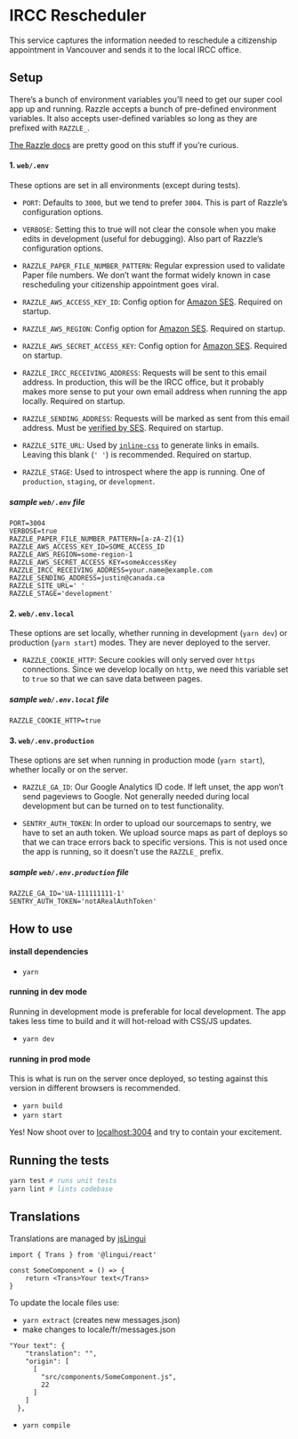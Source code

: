 # IRCC Rescheduler

This service captures the information needed to reschedule a citizenship appointment in Vancouver and sends it to the local IRCC office.

## Setup

There’s a bunch of environment variables you’ll need to get our super cool app up and running. Razzle accepts a bunch of pre-defined environment variables. It also accepts user-defined variables so long as they are prefixed with `RAZZLE_`.

[The Razzle docs](https://github.com/jaredpalmer/razzle#environment-variables) are pretty good on this stuff if you’re curious.

#### 1. `web/.env`

These options are set in all environments (except during tests).

- `PORT`: Defaults to `3000`, but we tend to prefer `3004`. This is part of Razzle’s configuration options.

- `VERBOSE`: Setting this to true will not clear the console when you make edits in development (useful for debugging). Also part of Razzle’s configuration options.

- `RAZZLE_PAPER_FILE_NUMBER_PATTERN`: Regular expression used to validate Paper file numbers. We don’t want the format widely known in case rescheduling your citizenship appointment goes viral.

- `RAZZLE_AWS_ACCESS_KEY_ID`: Config option for [Amazon SES](https://aws.amazon.com/ses/). Required on startup.

- `RAZZLE_AWS_REGION`: Config option for [Amazon SES](https://aws.amazon.com/ses/). Required on startup.

- `RAZZLE_AWS_SECRET_ACCESS_KEY`: Config option for [Amazon SES](https://aws.amazon.com/ses/). Required on startup.

- `RAZZLE_IRCC_RECEIVING_ADDRESS`: Requests will be sent to this email address. In production, this will be the IRCC office, but it probably makes more sense to put your own email address when running the app locally. Required on startup.

- `RAZZLE_SENDING_ADDRESS`: Requests will be marked as sent from this email address. Must be [verified by SES](https://docs.aws.amazon.com/ses/latest/DeveloperGuide/verify-email-addresses.html). Required on startup.

- `RAZZLE_SITE_URL`: Used by [`inline-css`](https://www.npmjs.com/package/inline-css) to generate links in emails. Leaving this blank (`' '`) is recommended. Required on startup.

- `RAZZLE_STAGE`: Used to introspect where the app is running. One of `production`, `staging`, or `development`.

##### sample `web/.env` file

```
PORT=3004
VERBOSE=true
RAZZLE_PAPER_FILE_NUMBER_PATTERN=[a-zA-Z]{1}
RAZZLE_AWS_ACCESS_KEY_ID=SOME_ACCESS_ID
RAZZLE_AWS_REGION=some-region-1
RAZZLE_AWS_SECRET_ACCESS_KEY=someAccessKey
RAZZLE_IRCC_RECEIVING_ADDRESS=your.name@example.com
RAZZLE_SENDING_ADDRESS=justin@canada.ca
RAZZLE_SITE_URL=' '
RAZZLE_STAGE='development'
```

#### 2. `web/.env.local`

These options are set locally, whether running in development (`yarn dev`) or production (`yarn start`) modes. They are never deployed to the server.

- `RAZZLE_COOKIE_HTTP`: Secure cookies will only served over `https` connections. Since we develop locally on `http`, we need this variable set to `true` so that we can save data between pages.

##### sample `web/.env.local` file

```
RAZZLE_COOKIE_HTTP=true
```

#### 3. `web/.env.production`

These options are set when running in production mode (`yarn start`), whether locally or on the server.

- `RAZZLE_GA_ID`: Our Google Analytics ID code. If left unset, the app won’t send pageviews to Google. Not generally needed during local development but can be turned on to test functionality.

- `SENTRY_AUTH_TOKEN`: In order to upload our sourcemaps to sentry, we have to set an auth token. We upload source maps as part of deploys so that we can trace errors back to specific versions. This is not used once the app is running, so it doesn't use the `RAZZLE_` prefix.

##### sample `web/.env.production` file

```
RAZZLE_GA_ID='UA-111111111-1'
SENTRY_AUTH_TOKEN='notARealAuthToken'
```

## How to use

#### install dependencies

- `yarn`


#### running in dev mode

Running in development mode is preferable for local development. The app takes less time to build and it will hot-reload with CSS/JS updates.

- `yarn dev`

#### running in prod mode

This is what is run on the server once deployed, so testing against this version in different browsers is recommended.

- `yarn build`
- `yarn start`

Yes! Now shoot over to [localhost:3004](http://localhost:3004) and try to contain your excitement.

## Running the tests

```bash
yarn test # runs unit tests
yarn lint # lints codebase
```

## Translations

Translations are managed by [jsLingui](https://lingui.js.org/tutorials/react.html)

```
import { Trans } from '@lingui/react'

const SomeComponent = () => {
    return <Trans>Your text</Trans>
}

```

To update the locale files use:

- `yarn extract` (creates new messages.json)
- make changes to locale/fr/messages.json

```
"Your text": {
    "translation": "",
    "origin": [
      [
        "src/components/SomeComponent.js",
        22
      ]
    ]
  },
```

- `yarn compile`
